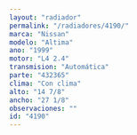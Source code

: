 ```yaml
---
layout: "radiador"
permalink: "/radiadores/4190/"
marca: "Nissan"
modelo: "Altima"
ano: "1999"
motor: "L4 2.4"
transmision: "Automática"
parte: "432365"
clima: "Con clima"
alto: "14 7/8"
ancho: "27 1/8"
observaciones: ""
id: "4190"
---
```


